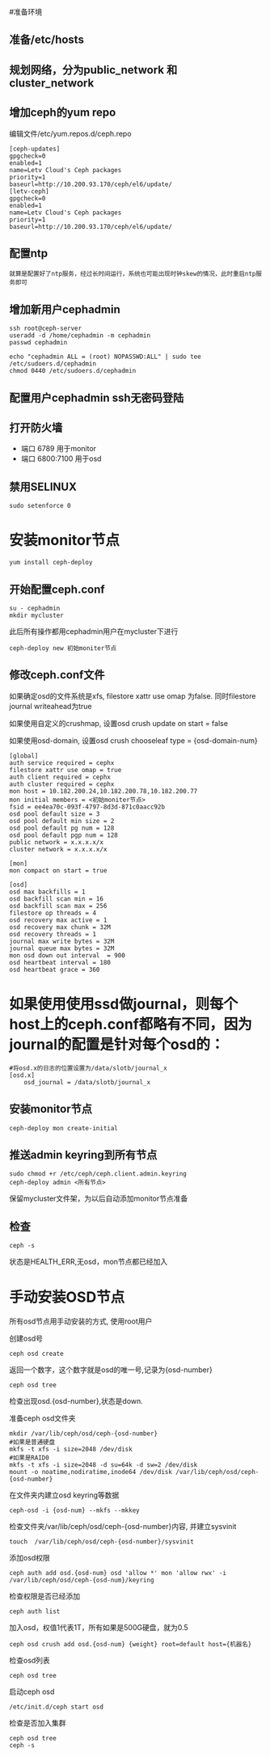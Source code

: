 #准备环境

## 准备/etc/hosts

## 规划网络，分为public_network 和 cluster_network

## 增加ceph的yum repo

编辑文件/etc/yum.repos.d/ceph.repo

    [ceph-updates]
    gpgcheck=0
    enabled=1
    name=Letv Cloud's Ceph packages
    priority=1
    baseurl=http://10.200.93.170/ceph/el6/update/
    [letv-ceph]
    gpgcheck=0
    enabled=1
    name=Letv Cloud's Ceph packages
    priority=1
    baseurl=http://10.200.93.170/ceph/el6/update/

## 配置ntp

    就算是配置好了ntp服务，经过长时间运行，系统也可能出现时钟skew的情况，此时重启ntp服务即可

## 增加新用户cephadmin

    ssh root@ceph-server
    useradd -d /home/cephadmin -m cephadmin
    passwd cephadmin

    echo "cephadmin ALL = (root) NOPASSWD:ALL" | sudo tee /etc/sudoers.d/cephadmin
    chmod 0440 /etc/sudoers.d/cephadmin

## 配置用户cephadmin ssh无密码登陆

## 打开防火墙

* 端口 6789 用于monitor
* 端口 6800:7100 用于osd

## 禁用SELINUX

    sudo setenforce 0

# 安装monitor节点

    yum install ceph-deploy


## 开始配置ceph.conf
    
    
    su - cephadmin
    mkdir mycluster

此后所有操作都用cephadmin用户在mycluster下进行
    
    ceph-deploy new 初始moniter节点
    
## 修改ceph.conf文件


如果确定osd的文件系统是xfs, filestore xattr use omap 为false. 同时filestore journal writeahead为true

如果使用自定义的crushmap, 设置osd crush update on start = false

如果使用osd-domain, 设置osd crush chooseleaf type = {osd-domain-num}


    [global]
    auth service required = cephx
    filestore xattr use omap = true
    auth client required = cephx
    auth cluster required = cephx
    mon host = 10.182.200.24,10.182.200.78,10.182.200.77
    mon initial members = <初始moniter节点>
    fsid = ee4ea70c-093f-4797-8d3d-871c0aacc92b
    osd pool default size = 3
    osd pool default min size = 2
    osd pool default pg num = 128
    osd pool default pgp num = 128
    public network = x.x.x.x/x
    cluster network = x.x.x.x/x

    [mon]
    mon compact on start = true
    
    [osd]
    osd max backfills = 1
    osd backfill scan min = 16
    osd backfill scan max = 256
    filestore op threads = 4
    osd recovery max active = 1
    osd recovery max chunk = 32M
    osd recovery threads = 1
    journal max write bytes = 32M
    journal queue max bytes = 32M
    mon osd down out interval  = 900
    osd heartbeat interval = 180
    osd heartbeat grace = 360


# 如果使用使用ssd做journal，则每个host上的ceph.conf都略有不同，因为journal的配置是针对每个osd的：

    #将osd.x的日志的位置设置为/data/slotb/journal_x
    [osd.x]
        osd_journal = /data/slotb/journal_x

## 安装monitor节点
    
    ceph-deploy mon create-initial
    
## 推送admin keyring到所有节点
    
    sudo chmod +r /etc/ceph/ceph.client.admin.keyring
    ceph-deploy admin <所有节点>

保留mycluster文件架，为以后自动添加monitor节点准备

## 检查
    
    ceph -s

状态是HEALTH_ERR,无osd，mon节点都已经加入



# 手动安装OSD节点


所有osd节点用手动安装的方式, 使用root用户

创建osd号
    
    ceph osd create

返回一个数字，这个数字就是osd的唯一号,记录为{osd-number}

    ceph osd tree

检查出现osd.{osd-number},状态是down.

准备ceph osd文件夹
    
    mkdir /var/lib/ceph/osd/ceph-{osd-number}
    #如果是普通硬盘
    mkfs -t xfs -i size=2048 /dev/disk
    #如果是RAID0
    mkfs -t xfs -i size=2048 -d su=64k -d sw=2 /dev/disk
    mount -o noatime,nodiratime,inode64 /dev/disk /var/lib/ceph/osd/ceph-{osd-number}

在文件夹内建立osd keyring等数据
    
    ceph-osd -i {osd-num} --mkfs --mkkey

检查文件夹/var/lib/ceph/osd/ceph-{osd-number}内容, 并建立sysvinit

    touch  /var/lib/ceph/osd/ceph-{osd-number}/sysvinit

添加osd权限

    ceph auth add osd.{osd-num} osd 'allow *' mon 'allow rwx' -i /var/lib/ceph/osd/ceph-{osd-num}/keyring   
    
检查权限是否已经添加

    ceph auth list

加入osd，权值1代表1T，所有如果是500G硬盘，就为0.5
    
    ceph osd crush add osd.{osd-num} {weight} root=default host={机器名}

检查osd列表
    
    ceph osd tree

启动ceph osd

    /etc/init.d/ceph start osd

检查是否加入集群

    ceph osd tree
    ceph -s
